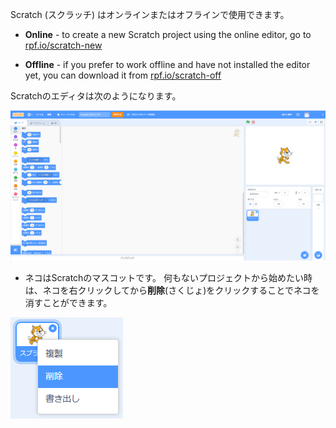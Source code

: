 Scratch (スクラッチ) はオンラインまたはオフラインで使用できます。

+ **Online** - to create a new Scratch project using the online editor, go to <a href="https://rpf.io/scratch-new" target="_blank">rpf.io/scratch-new</a>

+ **Offline** - if you prefer to work offline and have not installed the editor yet, you can download it from <a href="https://rpf.io/scratch-off" target="_blank">rpf.io/scratch-off</a>

Scratchのエディタは次のようになります。

![スクリーンショット](images/scratch-editor.png)

+ ネコはScratchのマスコットです。 何もないプロジェクトから始めたい時は、ネコを右クリックしてから**削除**(さくじょ)をクリックすることでネコを消すことができます。

![スクリーンショット](images/delete.png)